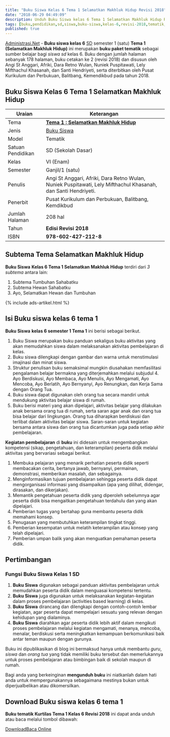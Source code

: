 ```yaml
---
title: "Buku Siswa Kelas 6 Tema 1 Selamatkan Makhluk Hidup Revisi 2018"
date: "2018-06-29 04:49:09"
description: Unduh Buku Siswa kelas 6 Tema 1 Selamatkan Makhluk Hidup Revisi 2018 terdiri dari subTema Tumbuhan Sahabatku, Hewan Sahabatku, dan Ayo, Selamatkan Hewan dan Tumbuhan
tags: [buku,pendidikan,sd,siswa,buku-siswa,kelas-6,revisi-2018,tematik,download,buku-siswa-kelas-6]
published: true
---
```


<script type="application/ld+json">
{
  "@context":"http://schema.org",
  "@type":"Book",
  "name" : "{{ page.title }}",
  "author": {
    "@type":"Person",
    "name":"Angi St Anggari, Afriki, Dara Retno Wulan, Nuniek Puspitawati, Lely Mifthachul Khasanah, dan Santi Hendriyeti"
  },
  "url" : "{{ site.url }}{{ page.url }}",
  "workExample" : [{
    "@type": "Book",
    "isbn": "978-602-427-212-8",
    "bookEdition": "Revisi 2018",
    "bookFormat": "http://schema.org/Hardcover",
    "potentialAction":{
    "@type":"ReadAction",
    "target":
      {
        "@type":"EntryPoint",
        "urlTemplate":"{{ site.url }}{{ page.url }}",
        "actionPlatform":[
          "http://schema.org/DesktopWebPlatform",
          "http://schema.org/IOSPlatform",
          "http://schema.org/AndroidPlatform"
        ]
      }
      }
    }
    ]
    }
 
</script>

[Administrasi.Net](/ "Administrasi.Net") - **Buku siswa kelas 6** <abbr title="Sekolah Dasar">SD</abbr> semester 1 (satu) **Tema 1 (Selamatkan Makhluk Hidup)** ini merupakan **buku paket tematik** sebagai sumber belajar bagi *siswa sd* kelas 6. Buku dengan jumlah halaman sebanyak 178 halaman, buku cetakan ke 2 (revisi 2018) dan disusun oleh Angi St Anggari, Afriki, Dara Retno Wulan, Nuniek Puspitawati, Lely Mifthachul Khasanah, dan Santi Hendriyeti, serta diterbitkan oleh Pusat Kurikulum dan Perbukuan, Balitbang, Kemendikbud pada tahun 2018. 

## Buku Siswa Kelas 6 Tema 1 Selamatkan Makhluk Hidup

|Uraian|Keterangan|
| --- | --- |
|Tema|<a href="/bse/buku-siswa-kelas-6-tema-1-selamatkan-makhluk-hidup-revisi-2018" title="Buku Siswa Kelas 6 SD Tema 1 Selamatkan Makhluk Hidup Revisi 2018"><strong>Tema 1 : Selamatkan Makhluk Hidup</strong></a>|
|Jenis|<a href="/bse" title="Buku Siswa" target="_blank">Buku Siswa</a>|
|Model|Tematik|
|Satuan Pendidikan|SD (Sekolah Dasar)|
Kelas|VI (Enam)|
|Semester|Ganjil/1 (satu)|
Penulis|Angi St Anggari, Afriki, Dara Retno Wulan, Nuniek Puspitawati, Lely Mifthachul Khasanah, dan Santi Hendriyeti.|
|Penerbit|Pusat Kurikulum dan Perbukuan, Balitbang, Kemdikbud|
|Jumlah Halaman|208 hal|
|Tahun|<strong>Edisi Revisi 2018</strong>|
|ISBN|<strong>978-602-427-212-8</strong>|

## Subtema Tema Selamatkan Makhluk Hidup
<strong>Buku Siswa</strong> <strong>Kelas 6 Tema 1 Selamatkan Makhluk Hidup</strong> terdiri dari *3 subtema* antara lain: 
1. Subtema Tumbuhan Sahabatku
2. Subtema Hewan Sahabatku
3. Ayo, Selamatkan Hewan dan Tumbuhan

{% include ads-artikel.html %}

## Isi Buku siswa kelas 6 tema 1
**Buku Siswa** <b>kelas 6 semester 1 Tema 1</b> ini berisi sebagai berikut.
1. Buku Siswa merupakan buku panduan sekaligus buku aktivitas yang akan memudahkan siswa dalam melaksanakan aktivitas pembelajaran di kelas.
2. Buku siswa dilengkapi dengan gambar dan warna untuk menstimulasi imajinasi dan minat siswa.
3. Struktur penulisan buku semaksimal mungkin diusahakan memfasilitasi pengalaman belajar bermakna yang diterjemahkan melalui subjudul 4. Ayo Berdiskusi, Ayo Membaca, Ayo Menulis, Ayo Mengamati, Ayo Mencoba, Ayo Berlatih, Ayo Bernyanyi, Ayo Renungkan, dan Kerja Sama dengan Orang Tua.
5. Buku siswa dapat digunakan oleh orang tua secara mandiri untuk mendukung aktivitas belajar siswa di rumah.
6. Buku berisi materi yang akan dipelajari, aktivitas belajar yang dilakukan anak bersama orang tua di rumah, serta saran agar anak dan orang tua bisa belajar dari lingkungan. Orang tua diharapkan berdiskusi dan terlibat dalam aktivitas belajar siswa. Saran-saran untuk kegiatan bersama antara siswa dan orang tua dicantumkan juga pada setiap akhir pembelajaran.

<b>Kegiatan pembelajaran</b> di <b>buku</b> ini didesain untuk mengembangkan kompetensi (sikap, pengetahuan, dan keterampilan) peserta didik melalui aktivitas yang bervariasi sebagai berikut.
<ol><li>Membuka pelajaran yang menarik perhatian peserta didik seperti membacakan cerita, bertanya jawab, bernyanyi, permainan, demonstrasi, memberikan masalah, dan sebagainya.</li><li>Menginformasikan tujuan pembelajaran sehingga peserta didik dapat mengorganisasi informasi yang disampaikan (apa yang dilihat, didengar, dirasakan, dan dikerjakan).</li><li>Memantik pengetahuan peserta didik yang diperoleh sebelumnya agar peserta didik bisa mengaitkan pengetahuan terdahulu dan yang akan dipelajari.</li><li>Pemberian tugas yang bertahap guna membantu peserta didik memahami konsep.</li><li>Penugasan yang membutuhkan keterampilan tingkat tinggi.</li><li>Pemberian kesempatan untuk melatih keterampilan atau konsep yang telah dipelajari.</li><li>Pemberian umpan balik yang akan menguatkan pemahaman peserta didik.</li></ol>
  
## Pertimbangan
### Fungsi Buku Siswa Kelas 1 SD
1. **Buku Siswa**  digunakan sebagai panduan aktivitas pembelajaran untuk memudahkan peserta didik dalam menguasai kompetensi tertentu.
2. **Buku Siswa**  juga digunakan untuk melaksanakan kegiatan-kegiatan dalam proses pembelajaran (activities based learning) di kelas.
3. **Buku Siswa** dirancang dan dilengkapi dengan contoh-contoh lembar kegiatan, agar peserta dapat mempelajari sesuatu yang relevan dengan kehidupan yang dialaminya.
4. **Buku Siswa** diarahkan agar peserta didik lebih aktif dalam mengikuti proses pembelajaran melalui kegiatan mengamati, menanya, mencoba, menalar, berdiskusi serta meningkatkan kemampuan berkomunikasi baik antar teman maupun dengan gurunya.

Buku ini dipublikasikan di blog ini bermaksud hanya untuk membantu _guru_, _siswa_ dan _orang tua_ yang tidak memiliki buku tersebut dan memerlukannya untuk proses pembelajaran atau bimbingan baik di sekolah maupun di rumah.

Bagi anda yang berkeinginan <b>mengunduh buku</b> ini niatkanlah dalam hati anda untuk mempergunakannya sebagaimana mestinya bukan untuk diperjualbelikan atau dikomersilkan.
  
## Download Buku siswa kelas 6 tema 1
**Buku tematik Kurtilas Tema 1 Kelas 6 Revisi 2018** ini dapat anda unduh atau baca melalui tombol dibawah:
<p class="center"><a class="button download" href="https://docs.google.com/uc?export=download&id=1p_HUgA_35r5FCghjSGjqgDX5nQ3J95an" rel="nofollow" target="_blank" title="Download">Download</a><a class="button demo open-dialog" href="https://drive.google.com/file/d/1p_HUgA_35r5FCghjSGjqgDX5nQ3J95an/preview" Title="Baca Online" rel="nofollow">Baca Online</a></p>
